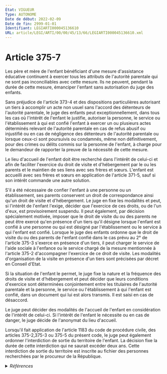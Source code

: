 ```yaml
---
État: VIGUEUR
Type: AUTONOME
Date de début: 2022-02-09
Date de fin: 2999-01-01
Identifiant: LEGIARTI000045136610
URL: article/LEGI/ARTI/00/00/45/13/66/LEGIARTI000045136610.xml
---
```


<h1>Article 375-7</h1>

Les père et mère de l'enfant bénéficiant d'une mesure d'assistance éducative
continuent à exercer tous les attributs de l'autorité parentale qui ne sont pas
inconciliables avec cette mesure. Ils ne peuvent, pendant la durée de cette
mesure, émanciper l'enfant sans autorisation du juge des enfants.<br />

Sans préjudice de l'article 373-4 et des dispositions particulières autorisant
un tiers à accomplir un acte non usuel sans l'accord des détenteurs de
l'autorité parentale, le juge des enfants peut exceptionnellement, dans tous les
cas où l'intérêt de l'enfant le justifie, autoriser la personne, le service ou
l'établissement à qui est confié l'enfant à exercer un ou plusieurs actes
déterminés relevant de l'autorité parentale en cas de refus abusif ou injustifié
ou en cas de négligence des détenteurs de l'autorité parentale ou lorsque
ceux-ci sont poursuivis ou condamnés, même non définitivement, pour des crimes
ou délits commis sur la personne de l'enfant, à charge pour le demandeur de
rapporter la preuve de la nécessité de cette mesure.<br />

Le lieu d'accueil de l'enfant doit être recherché dans l'intérêt de celui-ci et
afin de faciliter l'exercice du droit de visite et d'hébergement par le ou les
parents et le maintien de ses liens avec ses frères et sœurs. L'enfant est
accueilli avec ses frères et sœurs en application de l'article 371-5, sauf si
son intérêt commande une autre solution.<br />

S'il a été nécessaire de confier l'enfant à une personne ou un établissement,
ses parents conservent un droit de correspondance ainsi qu'un droit de visite et
d'hébergement. Le juge en fixe les modalités et peut, si l'intérêt de l'enfant
l'exige, décider que l'exercice de ces droits, ou de l'un d'eux, est
provisoirement suspendu. Il peut également, par décision spécialement motivée,
imposer que le droit de visite du ou des parents ne peut être exercé qu'en
présence d'un tiers qu'il désigne lorsque l'enfant est confié à une personne ou
qui est désigné par l'établissement ou le service à qui l'enfant est confié.
Lorsque le juge des enfants ordonne que le droit de visite du ou des parents de
l'enfant confié dans le cas prévu au 2° de l'article 375-3 s'exerce en présence
d'un tiers, il peut charger le service de l'aide sociale à l'enfance ou le
service chargé de la mesure mentionnée à l'article 375-2 d'accompagner
l'exercice de ce droit de visite. Les modalités d'organisation de la visite en
présence d'un tiers sont précisées par décret en Conseil d'Etat.<br />

Si la situation de l'enfant le permet, le juge fixe la nature et la fréquence
des droits de visite et d'hébergement et peut décider que leurs conditions
d'exercice sont déterminées conjointement entre les titulaires de l'autorité
parentale et la personne, le service ou l'établissement à qui l'enfant est
confié, dans un document qui lui est alors transmis. Il est saisi en cas de
désaccord.<br />

Le juge peut décider des modalités de l'accueil de l'enfant en considération de
l'intérêt de celui-ci. Si l'intérêt de l'enfant le nécessite ou en cas de
danger, le juge décide de l'anonymat du lieu d'accueil.<br />

Lorsqu'il fait application de l'article 1183 du code de procédure civile, des
articles 375-2,375-3 ou 375-5 du présent code, le juge peut également ordonner
l'interdiction de sortie du territoire de l'enfant. La décision fixe la durée de
cette interdiction qui ne saurait excéder deux ans. Cette interdiction de sortie
du territoire est inscrite au fichier des personnes recherchées par le procureur
de la République.


<details>
  <summary><em>Références</em></summary>

  <h2>Articles faisant référence à l'article</h2>
  
  <ul>
    <li>
      <a href="https://legal.tricoteuses.fr//redirection/LEGIARTI000006412154?vers=git&vers=legifrance">Code de procédure civile - article 1183 AUTONOME MODIFIE, en vigueur du 2002-09-01 au 2023-10-05</a> CITATION cible
    </li>
    <li>
      <a href="https://legal.tricoteuses.fr//redirection/LEGIARTI000045136622?vers=git&vers=legifrance">Code civil - article 375-3 AUTONOME VIGUEUR, en vigueur depuis le 2022-02-09</a> CITATION cible
    </li>
    <li>
      <a href="https://legal.tricoteuses.fr//redirection/LEGIARTI000006426794?vers=git&vers=legifrance">Code civil - article 375-3 AUTONOME MODIFIE, en vigueur du 1994-02-01 au 2002-03-05</a> CITATION cible
    </li>
    <li>
      <a href="https://legal.tricoteuses.fr//redirection/LEGIARTI000027573158?vers=git&vers=legifrance">Code civil - article 375-2 AUTONOME MODIFIE, en vigueur du 2015-03-22 au 2022-02-09</a> CITATION cible
    </li>
    <li>
      <a href="https://legal.tricoteuses.fr//redirection/LEGIARTI000006426793?vers=git&vers=legifrance">Code civil - article 375-3 AUTONOME MODIFIE, en vigueur du 1989-07-14 au 1994-03-01</a> CITATION cible
    </li>
    <li>
      <a href="https://legal.tricoteuses.fr//redirection/LEGIARTI000045136808?vers=git&vers=legifrance">Code civil - article 375-2 AUTONOME VIGUEUR, en vigueur depuis le 2022-02-09</a> CITATION cible
    </li>
    <li>
      <a href="https://legal.tricoteuses.fr//redirection/LEGIARTI000006426841?vers=git&vers=legifrance">Code civil - article 375-2 AUTONOME MODIFIE, en vigueur du 1971-01-01 au 2007-03-06</a> CITATION cible
    </li>
    <li>
      <a href="https://legal.tricoteuses.fr//redirection/LEGIARTI000006426842?vers=git&vers=legifrance">Code civil - article 375-2 AUTONOME MODIFIE, en vigueur du 2007-03-06 au 2007-03-07</a> CITATION cible
    </li>
    <li>
      <a href="https://legal.tricoteuses.fr//redirection/LEGIARTI000034115057?vers=git&vers=legifrance">Code civil - article 375-3 AUTONOME MODIFIE, en vigueur du 2017-03-02 au 2021-01-01</a> CITATION cible
    </li>
    <li>
      <a href="https://legal.tricoteuses.fr//redirection/LEGIARTI000045134336?vers=git&vers=legifrance">LOI n° 2022-140 du 7 février 2022 relative à la protection des enfants - article 3 ENTIEREMENT_MODIF</a> MODIFIE source
    </li>
    <li>
      <a href="https://legal.tricoteuses.fr//redirection/LEGIARTI000006426843?vers=git&vers=legifrance">Code civil - article 375-2 AUTONOME MODIFIE, en vigueur du 2007-03-07 au 2015-03-22</a> CITATION cible
    </li>
    <li>
      <a href="https://legal.tricoteuses.fr//redirection/LEGIARTI000045134312?vers=git&vers=legifrance">LOI n° 2022-140 du 7 février 2022 relative à la protection des enfants - article 5 ENTIEREMENT_MODIF</a> MODIFIE source
    </li>
    <li>
      <a href="https://legal.tricoteuses.fr//redirection/LEGIARTI000045134332?vers=git&vers=legifrance">LOI n° 2022-140 du 7 février 2022 relative à la protection des enfants - article 1 ENTIEREMENT_MODIF</a> MODIFIE source
    </li>
    <li>
      <a href="https://legal.tricoteuses.fr//redirection/LEGIARTI000006426795?vers=git&vers=legifrance">Code civil - article 375-3 AUTONOME MODIFIE, en vigueur du 2002-03-05 au 2007-03-06</a> CITATION cible
    </li>
    <li>
      <a href="https://legal.tricoteuses.fr//redirection/LEGIARTI000006426796?vers=git&vers=legifrance">Code civil - article 375-3 AUTONOME MODIFIE, en vigueur du 2007-03-06 au 2017-03-02</a> CITATION cible
    </li>
    <li>
      <a href="https://legal.tricoteuses.fr//redirection/LEGIARTI000006426791?vers=git&vers=legifrance">Code civil - article 375-3 AUTONOME MODIFIE, en vigueur du 1971-01-01 au 1987-07-24</a> CITATION cible
    </li>
    <li>
      <a href="https://legal.tricoteuses.fr//redirection/LEGIARTI000006426792?vers=git&vers=legifrance">Code civil - article 375-3 AUTONOME MODIFIE, en vigueur du 1987-07-24 au 1989-07-14</a> CITATION cible
    </li>
    <li>
      <a href="https://legal.tricoteuses.fr//redirection/LEGIARTI000038310858?vers=git&vers=legifrance">Code civil - article 375-3 AUTONOME MODIFIE, en vigueur du 2021-01-01 au 2022-02-09</a> CITATION cible
    </li>
    <li>
      <a href="https://legal.tricoteuses.fr//redirection/LEGIARTI000006412153?vers=git&vers=legifrance">Code de procédure civile - article 1183 AUTONOME MODIFIE, en vigueur du 1987-07-25 au 2002-09-01</a> CITATION cible
    </li>
    <li>
      <a href="https://legal.tricoteuses.fr//redirection/LEGIARTI000048149884?vers=git&vers=legifrance">Code de procédure civile - article 1183 AUTONOME VIGUEUR, en vigueur depuis le 2023-10-05</a> CITATION cible
    </li>
    <li>
      <a href="https://legal.tricoteuses.fr//redirection/LEGIARTI000006426476?vers=git&vers=legifrance">Code civil - article 371-5 AUTONOME VIGUEUR, en vigueur depuis le 1997-01-01</a> CITATION cible
    </li>
    <li>
      <a href="https://legal.tricoteuses.fr//redirection/LEGIARTI000006426605?vers=git&vers=legifrance">Code civil - article 373-4 AUTONOME MODIFIE, en vigueur du 1971-01-01 au 1987-07-24</a> CITATION cible
    </li>
    <li>
      <a href="https://legal.tricoteuses.fr//redirection/LEGIARTI000006426606?vers=git&vers=legifrance">Code civil - article 373-4 AUTONOME MODIFIE, en vigueur du 1987-07-24 au 1994-03-01</a> CITATION cible
    </li>
    <li>
      <a href="https://legal.tricoteuses.fr//redirection/LEGIARTI000006426607?vers=git&vers=legifrance">Code civil - article 373-4 AUTONOME MODIFIE, en vigueur du 1994-02-01 au 2002-03-05</a> CITATION cible
    </li>
    <li>
      <a href="https://legal.tricoteuses.fr//redirection/LEGIARTI000006426608?vers=git&vers=legifrance">Code civil - article 373-4 AUTONOME VIGUEUR, en vigueur depuis le 2002-03-05</a> CITATION cible
    </li>
  </ul>
  
  <h2>Références faites par l'article</h2>
  
  <ul>
    <li>
      1988-10-06 CITATION cible <a href="https://legal.tricoteuses.fr//redirection/LEGIARTI000006683693?vers=git&vers=legifrance">Décret n°88-949 du 6 octobre 1988 relatif à l'habilitation des personnes physiques, établissements, services ou organismes publics ou privés auxquels l'autorité judiciaire confie habituellement des mineurs ou l'exécution de mesures les concernant - article 1 AUTONOME MODIFIE, en vigueur du 1988-10-08 au 2003-03-06</a>
    </li>
    <li>
      2017-11-15 CITATION cible <a href="https://legal.tricoteuses.fr//redirection/LEGIARTI000036034270?vers=git&vers=legifrance">Décret n° 2017-1572 du 15 novembre 2017 relatif aux modalités d'organisation de la visite en présence d'un tiers prévue à l'article 375-7 du code civil - article 1 ENTIEREMENT_MODIF</a>
    </li>
    <li>
      2021-12-24 CITATION cible <a href="https://legal.tricoteuses.fr//redirection/LEGIARTI000044622532?vers=git&vers=legifrance">Décret n° 2021-1820 du 24 décembre 2021 relatif aux mesures de surveillance applicables lors de leur libération aux auteurs d'infractions commises au sein du couple - article 4 ENTIEREMENT_MODIF</a>
    </li>
    <li>
      2021-12-24 CITATION cible <a href="https://legal.tricoteuses.fr//redirection/LEGIARTI000044622534?vers=git&vers=legifrance">Décret n° 2021-1820 du 24 décembre 2021 relatif aux mesures de surveillance applicables lors de leur libération aux auteurs d'infractions commises au sein du couple - article 5 ENTIEREMENT_MODIF</a>
    </li>
    <li>
      2022-02-07 MODIFIE cible <a href="https://legal.tricoteuses.fr//redirection/LEGIARTI000045134332?vers=git&vers=legifrance">LOI n° 2022-140 du 7 février 2022 relative à la protection des enfants - article 1 ENTIEREMENT_MODIF</a>
    </li>
    <li>
      2022-02-07 MODIFIE cible <a href="https://legal.tricoteuses.fr//redirection/LEGIARTI000045134336?vers=git&vers=legifrance">LOI n° 2022-140 du 7 février 2022 relative à la protection des enfants - article 3 ENTIEREMENT_MODIF</a>
    </li>
    <li>
      2022-02-07 MODIFIE cible <a href="https://legal.tricoteuses.fr//redirection/LEGIARTI000045134312?vers=git&vers=legifrance">LOI n° 2022-140 du 7 février 2022 relative à la protection des enfants - article 5 ENTIEREMENT_MODIF</a>
    </li>
    <li>
      2023-07-13 CITATION cible <a href="https://legal.tricoteuses.fr//redirection/LEGIARTI000047841351?vers=git&vers=legifrance">Décret n° 2023-608 du 13 juillet 2023 relatif aux services autonomie à domicile mentionnés à l'article L. 313-1-3 du code de l'action sociale et des familles et aux services d'aide et d'accompagnement à domicile relevant des 1° et 16° du I de l'article L. 312-1 du même code - article 1 ENTIEREMENT_MODIF</a>
    </li>
    <li>
      2999-01-01 CITATION source <a href="https://legal.tricoteuses.fr//redirection/LEGIARTI000006412153?vers=git&vers=legifrance">Code de procédure civile - article 1183 AUTONOME MODIFIE, en vigueur du 1987-07-25 au 2002-09-01</a>
    </li>
    <li>
      2999-01-01 CITATION source <a href="https://legal.tricoteuses.fr//redirection/LEGIARTI000006426476?vers=git&vers=legifrance">Code civil - article 371-5 AUTONOME VIGUEUR, en vigueur depuis le 1997-01-01</a>
    </li>
    <li>
      2999-01-01 CITATION source <a href="https://legal.tricoteuses.fr//redirection/LEGIARTI000006426605?vers=git&vers=legifrance">Code civil - article 373-4 AUTONOME MODIFIE, en vigueur du 1971-01-01 au 1987-07-24</a>
    </li>
    <li>
      2999-01-01 CITATION source <a href="https://legal.tricoteuses.fr//redirection/LEGIARTI000006426841?vers=git&vers=legifrance">Code civil - article 375-2 AUTONOME MODIFIE, en vigueur du 1971-01-01 au 2007-03-06</a>
    </li>
    <li>
      2999-01-01 CITATION source <a href="https://legal.tricoteuses.fr//redirection/LEGIARTI000006426791?vers=git&vers=legifrance">Code civil - article 375-3 AUTONOME MODIFIE, en vigueur du 1971-01-01 au 1987-07-24</a>
    </li>
    <li>
      2999-01-01 CITATION cible <a href="https://legal.tricoteuses.fr//redirection/LEGIARTI000032655173?vers=git&vers=legifrance">Code civil - article 375-5 AUTONOME VIGUEUR, en vigueur depuis le 2016-06-05</a>
    </li>
    <li>
      2999-01-01 CITATION cible <a href="https://legal.tricoteuses.fr//redirection/LEGIARTI000039367649?vers=git&vers=legifrance">Code civil - article 378-1 AUTONOME VIGUEUR, en vigueur depuis le 2020-01-01</a>
    </li>
    <li>
      2999-01-01 CITATION cible <a href="https://legal.tricoteuses.fr//redirection/LEGIARTI000051011552?vers=git&vers=legifrance">Code de l'action sociale et des familles - article D216-1 AUTONOME VIGUEUR, en vigueur depuis le 2013-10-21</a>
    </li>
    <li>
      2999-01-01 CITATION cible <a href="https://legal.tricoteuses.fr//redirection/LEGIARTI000036034339?vers=git&vers=legifrance">Code de l'action sociale et des familles - article R223-29 AUTONOME VIGUEUR, en vigueur depuis le 2017-11-18</a>
    </li>
    <li>
      2999-01-01 CITATION cible <a href="https://legal.tricoteuses.fr//redirection/LEGIARTI000006681231?vers=git&vers=legifrance">Code de la famille et de l'aide sociale - article 95 AUTONOME MODIFIE, en vigueur du 1986-01-08 au 1996-07-06</a>
    </li>
    <li>
      2999-01-01 CITATION cible <a href="https://legal.tricoteuses.fr//redirection/LEGIARTI000036036118?vers=git&vers=legifrance">Code de procédure civile - article 1199-2 AUTONOME VIGUEUR, en vigueur depuis le 2017-11-18</a>
    </li>
    <li>
      2999-01-01 CITATION cible <a href="https://legal.tricoteuses.fr//redirection/LEGIARTI000044394152?vers=git&vers=legifrance">Code de procédure pénale - article 230-19 AUTONOME VIGUEUR, en vigueur depuis le 2021-12-02</a>
    </li>
    <li>
      2999-01-01 CITATION cible <a href="https://legal.tricoteuses.fr//redirection/LEGIARTI000044630005?vers=git&vers=legifrance">Code de procédure pénale - article D47-11-4 AUTONOME VIGUEUR, en vigueur depuis le 2022-02-01</a>
    </li>
  </ul>
</details>
